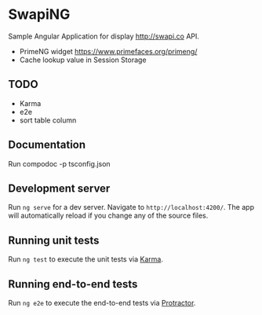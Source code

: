 # SwapiNG

Sample Angular Application for display http://swapi.co API.

- PrimeNG widget https://www.primefaces.org/primeng/
- Cache lookup value in Session Storage

## TODO

- Karma
- e2e
- sort table column

## Documentation

Run compodoc -p tsconfig.json

## Development server

Run `ng serve` for a dev server. Navigate to `http://localhost:4200/`. The app will automatically reload if you change any of the source files.

## Running unit tests

Run `ng test` to execute the unit tests via [Karma](https://karma-runner.github.io).

## Running end-to-end tests

Run `ng e2e` to execute the end-to-end tests via [Protractor](http://www.protractortest.org/).
